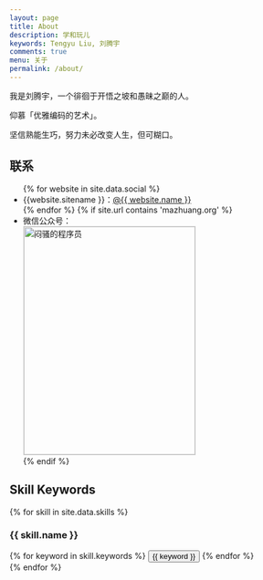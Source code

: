 ```yaml
---
layout: page
title: About
description: 学和玩儿
keywords: Tengyu Liu, 刘腾宇
comments: true
menu: 关于
permalink: /about/
---
```


我是刘腾宇，一个徘徊于开悟之坡和愚昧之巅的人。

仰慕「优雅编码的艺术」。

坚信熟能生巧，努力未必改变人生，但可糊口。

## 联系

<ul>
{% for website in site.data.social %}
<li>{{website.sitename }}：<a href="{{ website.url }}" target="_blank">@{{ website.name }}</a></li>
{% endfor %}
{% if site.url contains 'mazhuang.org' %}
<li>
微信公众号：<br />
<img style="height:400px;width:300px;border:1px solid lightgrey;" src="{{ site.url }}/assets/images/qrcode.jpg" alt="闷骚的程序员" />
</li>
{% endif %}
</ul>


## Skill Keywords

{% for skill in site.data.skills %}
### {{ skill.name }}
<div class="btn-inline">
{% for keyword in skill.keywords %}
<button class="btn btn-outline" type="button">{{ keyword }}</button>
{% endfor %}
</div>
{% endfor %}
